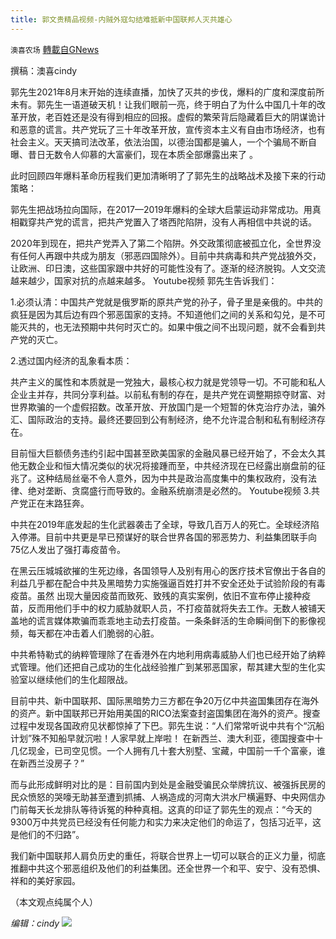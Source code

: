 ```yaml
---
title: 郭文贵精品视频-内贼外寇勾结难抵新中国联邦人灭共雄心
---
```

`澳喜农场` [轉載自GNews](https://gnews.org/zh-hans/1548759/)

撰稿：澳喜cindy

郭先生2021年8月末开始的连续直播，加快了灭共的步伐，爆料的广度和深度前所未有。郭先生一语道破天机！让我们眼前一亮，终于明白了为什么中国几十年的改革开放，老百姓还是没有得到相应的回报。虚假的繁荣背后隐藏着巨大的阴谋诡计和恶意的谎言。共产党玩了三十年改革开放，宣传资本主义有自由市场经济，也有社会主义。天天搞司法改革，依法治国，以德治国都是骗人，一个个骗局不断自曝、昔日无数令人仰慕的大富豪们，现在本质全部爆露出来了 。

此时回顾四年爆料革命历程我们更加清晰明了了郭先生的战略战术及接下来的行动策略：

郭先生把战场拉向国际，在2017—2019年爆料的全球大启蒙运动非常成功。用真相戳穿共产党的谎言，把共产党置入了塔西陀陷阱，没有人再相信中共说的话。

2020年到现在，把共产党弄入了第二个陷阱。外交政策彻底被孤立化，全世界没有任何人再跟中共成为朋友（邪恶四国除外）。目前中共病毒和共产党战狼外交，让欧洲、印日澳，这些国家跟中共好的可能性没有了。逐渐的经济脱钩。人文交流越来越少，国家对抗的点越来越多。
Youtube视频
郭先生告诉我们：

1.必须认清：中国共产党就是俄罗斯的原共产党的孙子，骨子里是亲俄的。中共的疯狂是因为其后边有四个邪恶国家的支持。不知道他们之间的关系和勾兑，是不可能灭共的，也无法预期中共何时灭亡的。如果中俄之间不出现问题，就不会看到共产党的灭亡。

2.透过国内经济的乱象看本质：

共产主义的属性和本质就是一党独大，最核心权力就是党领导一切。不可能和私人企业主并存，共同分享利益。以前私有制的存在，是共产党在调整期掠夺财富、对世界欺骗的一个虚假招数。改革开放、开放国门是一个短暂的休克治疗办法，骗外汇、国际政治的支持。最终还要回到公有制经济，绝不允许混合制和私有制经济存在。

目前恒大巨额债务违约引起中国甚至欧美国家的金融风暴已经开始了，不会太久其他无数企业和恒大情况类似的状况将接踵而至，中共经济现在已经露出崩盘前的征兆了。这种结局丝毫不令人意外，因为中共是政治高度集中的集权政府，没有法律、绝对垄断、贪腐盛行而导致的。金融系统崩溃是必然的。
Youtube视频
3.共产党正在末路狂奔。

中共在2019年底发起的生化武器袭击了全球，导致几百万人的死亡。全球经济陷入停滞。目前中共更是早已预谋好的联合世界各国的邪恶势力、利益集团联手向75亿人发出了强打毒疫苗令。

在黑云压城城欲摧的生死边缘，各国领导人及别有用心的医疗技术官僚出于各自的利益几乎都在配合中共及黑暗势力实施强逼百姓打并不安全还处于试验阶段的有毒疫苗。虽然 出现大量因疫苗而致死、致残的真实案例，依旧不宣布停止接种疫苗，反而用他们手中的权力威胁就职人员，不打疫苗就将失去工作。无数人被铺天盖地的谎言媒体欺骗而乖乖地主动去打疫苗。一条条鲜活的生命瞬间倒下的影像视频，每天都在冲击着人们脆弱的心脏。

中共希特勒式的纳粹管理除了在香港外在内地利用病毒威胁人们也已经开始了纳粹式管理。他们还把自己成功的生化战经验推广到某邪恶国家，帮其建大型的生化实验室以继续他们的生化超限战。

目前中共、新中国联邦、国际黑暗势力三方都在争20万亿中共盗国集团存在海外的资产。新中国联邦已开始用美国的RICO法案查封盗国集团在海外的资产。搜查过程中发现各国政府见状都惊掉了下巴。郭先生说：“人们常常听说中共有个“沉船计划”殊不知船早就沉啦！人家早就上岸啦！ 在新西兰、澳大利亚，德国搜查中十几亿现金，已司空见惯。一个人拥有几十套大别墅、宝藏，中国前一千个富豪，谁在新西兰没房子？”

而与此形成鲜明对比的是：目前国内到处是金融受骗民众举牌抗议、被强拆民房的民众愤怒的哭嚎无助甚至遭到抓捕、人祸造成的河南大洪水尸横遍野、中央网信办门前每天长龙排队等待诉冤的种种真相。这真的印证了郭先生的观点：“今天的9300万中共党员已经没有任何能力和实力来决定他们的命运了，包括习近平，这是他们的不归路”。

我们新中国联邦人肩负历史的重任，将联合世界上一切可以联合的正义力量，彻底推翻中共这个邪恶组织及他们的利益集团。还全世界一个和平、安宁、没有恐惧、祥和的美好家园。

（本文观点纯属个人）

*编辑：cindy*
![](https://assets.gnews.org/wp-content/uploads/2021/09/澳喜图标2-1.jpg)
